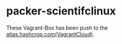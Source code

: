 # packer-scientifclinux

These Vagrant-Box has been push to the [atlas.hashcrop.com(VagrantCloud)](https://atlas.hashicorp.com/boxes/search?utf8=%E2%9C%93&sort=&provider=&q=ringo).

 
